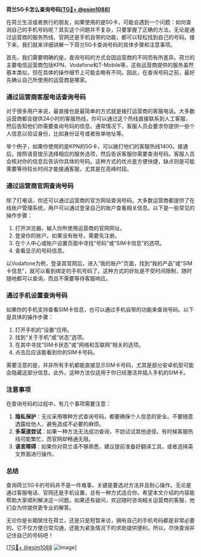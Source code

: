 **荷兰5G卡怎么查询号码[[TG💪+ @esim1088](https://t.me/s/esim1088)]**

在荷兰生活或者旅行的朋友，如果使用的是5G卡，可能会遇到一个问题：如何查询自己的手机号码呢？其实这个问题并不复杂，只要掌握了正确的方法，无论是通过运营商的服务热线、官网还是手机自带的功能，都可以轻松找到自己的号码。接下来，我们就来详细讲解一下荷兰5G卡查询号码的具体步骤和注意事项。

首先，我们需要明确的是，查询号码的方式会因运营商的不同而有所差异。荷兰的主要电信运营商包括KPN、Vodafone和T-Mobile等，这些运营商提供的服务虽然基本类似，但在具体的操作细节上可能会略有不同。因此，在查询号码之前，最好先确认自己所使用的运营商是哪家。

### **通过运营商客服电话查询号码**

对于很多用户来说，最直接也是最简单的方式就是拨打运营商的客服电话。大多数运营商都会提供24小时的客服热线，你可以通过这个热线直接联系到人工客服，然后告知他们你需要查询号码的信息。通常情况下，客服人员会要求你提供一些个人信息以验证身份，比如身份证号或者账单地址等。

举个例子，如果你使用的是KPN的5G卡，可以拨打他们的客服热线1400。接通后，按照语音提示选择相应的服务选项，然后告诉客服你需要查询号码。客服人员会核对你的信息后告诉你具体的号码。这种方式的优点是方便快捷，缺点则是可能需要等待较长时间才能接通客服，尤其是在高峰时段。

### **通过运营商官网查询号码**

除了打电话，你还可以通过运营商的官方网站查询号码。大多数运营商都提供了在线账户管理系统，用户可以通过登录自己的账户查看相关信息。以下是一些常见的操作步骤：

1. 打开浏览器，输入你所使用运营商的官网网址。
2. 登录你的账户。如果没有账号，需要先注册。
3. 在个人中心或账户设置页面中寻找“号码”或“SIM卡信息”的选项。
4. 查看显示的号码信息。

以Vodafone为例，登录其官网后，进入“我的账户”页面，找到“我的产品”或“SIM卡信息”，就可以看到绑定的手机号码了。这种方式的好处是不受时间限制，随时随地都可以查询，而且不需要等待客服响应。

### **通过手机设置查询号码**

如果你的手机支持查看SIM卡信息，也可以通过手机自带的功能来查询号码。以下是具体的操作步骤：

1. 打开手机的“设置”应用。
2. 找到“关于手机”或“状态”选项。
3. 在其中寻找“SIM卡状态”或“网络和互联网”相关的选项。
4. 点击后应该能看到你的SIM卡号码。

需要注意的是，并非所有手机都能直接显示SIM卡号码，尤其是部分安卓机型可能会隐藏这部分信息。此外，这种方法仅适用于你已经激活并插入手机的SIM卡。

### **注意事项**

在查询号码的过程中，有几个事项需要注意：

1. **隐私保护**：无论采用哪种方式查询号码，都要确保个人信息的安全。不要随意透露给他人，避免造成不必要的麻烦。
2. **多渠道尝试**：如果一种方法无法成功查询，不妨试试其他途径。有时候客服热线可能繁忙，而官网却畅通无阻。
3. **语言障碍**：如果你对荷兰语不够熟悉，建议提前准备好翻译工具，或者选择英文界面进行操作。

### **总结**

查询荷兰5G卡的号码并不是一件难事，关键是要选对方法并且耐心操作。无论是通过客服电话、官网还是手机设置，总有一种方式适合你。希望本文介绍的内容能帮助大家顺利解决这一问题。如果还有疑问，欢迎随时咨询相关运营商的客服，他们会为你提供更专业的解答。

无论你是长期居住在荷兰，还是只是短暂来访，拥有自己的手机号码都是非常必要的。它不仅方便日常沟通，还能为紧急情况下的求助提供便利。所以，尽快查询并记住自己的号码吧！

[[TG💪+ @esim1088](https://t.me/s/esim1088) ![Image](https://i.postimg.cc/4NQfJmqS/Snipaste-2025-05-13-00-14-12.png)]